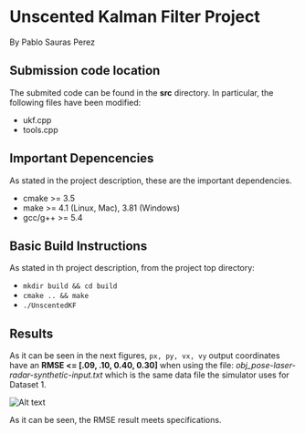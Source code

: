 # Unscented Kalman Filter Project 
By Pablo Sauras Perez

## Submission code location
The submited code can be found in the **src** directory. In particular, the following files have been modified:
- ukf.cpp
- tools.cpp

## Important Depencencies
As stated in the project description, these are the important dependencies.
- cmake >= 3.5
- make >= 4.1 (Linux, Mac), 3.81 (Windows)
- gcc/g++ >= 5.4

## Basic Build Instructions
As stated in th project description, from the project top directory:
- ```mkdir build && cd build```
- ```cmake .. && make```
-   ```./UnscentedKF```

## Results
As it can be seen in the next figures, ```px, py, vx, vy``` output coordinates have an **RMSE <= [.09, .10, 0.40, 0.30]** when using the file: _obj_pose-laser-radar-synthetic-input.txt_ which is the same data file the simulator uses for Dataset 1.

![Alt text](/images/UKF_RMSE.jpg?raw=true "RMSE for Dataset 1")


As it can be seen, the RMSE result meets specifications.
